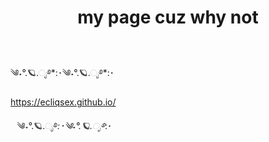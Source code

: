 <header>

<!--
  <<< Author notes: Course header >>>
  Include a 1280×640 image, course title in sentence case, and a concise description in emphasis.
  In your repository settings: enable template repository, add your 1280×640 social image, auto delete head branches.
  Add your open source license, GitHub uses MIT license.
-->

# my page cuz why not

</header>
༄˖°.🪐.ೃ࿔*:･༄˖°.🪐.ೃ࿔*:･

https://ecliqsex.github.io/

⠀༄˖°.🪐.ೃ࿔*:･༄˖°.🪐.ೃ࿔*:･

</footer>
